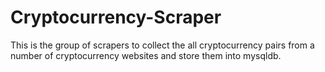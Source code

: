 # Cryptocurrency-Scraper

This is the group of scrapers to collect the all cryptocurrency pairs from a number of cryptocurrency websites and store them into mysqldb.

